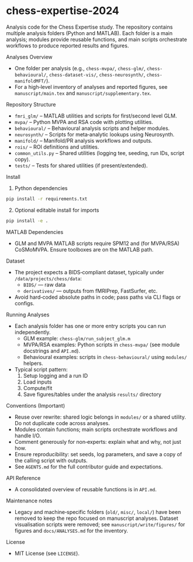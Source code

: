 # chess-expertise-2024

Analysis code for the Chess Expertise study. The repository contains multiple analysis folders (Python and MATLAB). Each folder is a main analysis; modules provide reusable functions, and main scripts orchestrate workflows to produce reported results and figures.

Analyses Overview
- One folder per analysis (e.g., `chess-mvpa/`, `chess-glm/`, `chess-behavioural/`, `chess-dataset-vis/`, `chess-neurosynth/`, `chess-manifoldMFT/`).
- For a high‑level inventory of analyses and reported figures, see `manuscript/main.tex` and `manuscript/supplementary.tex`.

Repository Structure
- `fmri_glm/` – MATLAB utilities and scripts for first/second level GLM.
- `mvpa/` – Python MVPA and RSA code with plotting utilities.
- `behavioural/` – Behavioural analysis scripts and helper modules.
- `neurosynth/` – Scripts for meta‑analytic lookups using Neurosynth.
- `manifold/` – Manifold/PR analysis workflows and outputs.
- `rois/` – ROI definitions and utilities.
- `common_utils.py` – Shared utilities (logging tee, seeding, run IDs, script copy).
- `tests/` – Tests for shared utilities (if present/extended).

Install
1) Python dependencies
```bash
pip install -r requirements.txt
```
2) Optional editable install for imports
```bash
pip install -e .
```

MATLAB Dependencies
- GLM and MVPA MATLAB scripts require SPM12 and (for MVPA/RSA) CoSMoMVPA. Ensure toolboxes are on the MATLAB path.

Dataset
- The project expects a BIDS‑compliant dataset, typically under `/data/projects/chess/data`:
  - `BIDS/` — raw data
  - `derivatives/` — outputs from fMRIPrep, FastSurfer, etc.
- Avoid hard‑coded absolute paths in code; pass paths via CLI flags or configs.

Running Analyses
- Each analysis folder has one or more entry scripts you can run independently.
  - GLM example: `chess-glm/run_subject_glm.m`
  - MVPA/RSA examples: Python scripts in `chess-mvpa/` (see module docstrings and `API.md`).
  - Behavioural examples: scripts in `chess-behavioural/` using `modules/` helpers.
- Typical script pattern:
  1) Setup logging and a run ID
  2) Load inputs
  3) Compute/fit
  4) Save figures/tables under the analysis `results/` directory

Conventions (Important)
- Reuse over rewrite: shared logic belongs in `modules/` or a shared utility. Do not duplicate code across analyses.
- Modules contain functions; main scripts orchestrate workflows and handle I/O.
- Comment generously for non‑experts: explain what and why, not just how.
- Ensure reproducibility: set seeds, log parameters, and save a copy of the calling script with outputs.
- See `AGENTS.md` for the full contributor guide and expectations.

API Reference
- A consolidated overview of reusable functions is in `API.md`.

Maintenance notes
- Legacy and machine‑specific folders (`old/`, `misc/`, `local/`) have been removed to keep the repo focused on manuscript analyses. Dataset visualisation scripts were removed; see `manuscript/write/figures/` for figures and `docs/ANALYSES.md` for the inventory.

License
- MIT License (see `LICENSE`).
